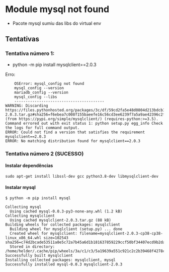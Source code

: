 # Module mysql not found

- Pacote mysql sumiu das libs do virtual env

## Tentativas 

### Tentativa número 1:

- python -m pip install mysqlclient==2.0.3

Erro: 

```
    OSError: mysql_config not found
    mysql_config --version
    mariadb_config --version
    mysql_config --libs
    ----------------------------------------
WARNING: Discarding https://files.pythonhosted.org/packages/3c/df/59cd2fa5e48d0804d213bdcb1acb4d08c403b61c7ff7ed4dd4a6a2deb3f7/mysqlclient-2.0.3.tar.gz#sha256=f6ebea7c008f155baeefe16c56cd3ee6239f7a5a9ae42396c2f1860f08a7c432 (from https://pypi.org/simple/mysqlclient/) (requires-python:>=3.5). Command errored out with exit status 1: python setup.py egg_info Check the logs for full command output.
ERROR: Could not find a version that satisfies the requirement mysqlclient==2.0.3
ERROR: No matching distribution found for mysqlclient==2.0.3
```

### Tentativa número 2 (SUCESSO)

#### Instalar dependências

```terminal
sudo apt-get install libssl-dev gcc python3.8-dev libmysqlclient-dev
```

#### Instalar mysql

```
$ python -m pip install mysql

Collecting mysql
  Using cached mysql-0.0.3-py3-none-any.whl (1.2 kB)
Collecting mysqlclient
  Using cached mysqlclient-2.0.3.tar.gz (88 kB)
Building wheels for collected packages: mysqlclient
  Building wheel for mysqlclient (setup.py) ... done
  Created wheel for mysqlclient: filename=mysqlclient-2.0.3-cp38-cp38-linux_x86_64.whl size=102543 sha256=c74d2bcade53511a8e5c72a7b45a6d1b181637859229ccf50bf34407ecd9b2da
  Stored in directory: /home/helder/.cache/pip/wheels/3a/c1/c3/5a19639a551c921c2c2b39468f4278ce5aa27b4e386a4158e4
Successfully built mysqlclient
Installing collected packages: mysqlclient, mysql
Successfully installed mysql-0.0.3 mysqlclient-2.0.3
```
